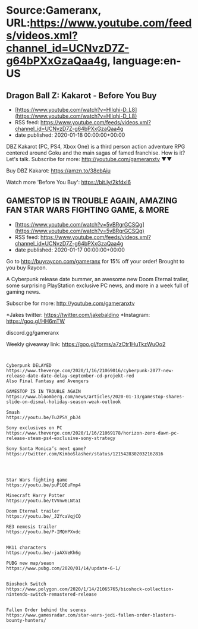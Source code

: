 # Source:Gameranx, URL:https://www.youtube.com/feeds/videos.xml?channel_id=UCNvzD7Z-g64bPXxGzaQaa4g, language:en-US

## Dragon Ball Z: Kakarot - Before You Buy
 - [https://www.youtube.com/watch?v=HIlqhi-D_L8](https://www.youtube.com/watch?v=HIlqhi-D_L8)
 - RSS feed: https://www.youtube.com/feeds/videos.xml?channel_id=UCNvzD7Z-g64bPXxGzaQaa4g
 - date published: 2020-01-18 00:00:00+00:00

DBZ Kakarot (PC, PS4, Xbox One) is a third person action adventure RPG centered around Goku and the main sagas of famed franchise. How is it? Let's talk.
Subscribe for more: http://youtube.com/gameranxtv ▼▼


Buy DBZ Kakarot: https://amzn.to/38ebAiu




Watch more 'Before You Buy': https://bit.ly/2kfdxI6

## GAMESTOP IS IN TROUBLE AGAIN, AMAZING FAN STAR WARS FIGHTING GAME, & MORE
 - [https://www.youtube.com/watch?v=5vBRgrGCSQg](https://www.youtube.com/watch?v=5vBRgrGCSQg)
 - RSS feed: https://www.youtube.com/feeds/videos.xml?channel_id=UCNvzD7Z-g64bPXxGzaQaa4g
 - date published: 2020-01-17 00:00:00+00:00

Go to http://buyraycon.com/gameranx for 15% off your order! Brought to you buy Raycon.

A Cyberpunk release date bummer, an awesome new Doom Eternal trailer, some surprising PlayStation exclusive PC news, and more in a week full of gaming news.

Subscribe for more: http://youtube.com/gameranxtv 

*Jakes twitter: https://twitter.com/jakebaldino 
*Instagram: https://goo.gl/HH6mTW 

 discord.gg/gameranx 

 Weekly giveaway link: https://goo.gl/forms/a7zCtr1HuTkzWuOo2 





 ~~~~STORIES~~~~


Cyberpunk DELAYED
https://www.theverge.com/2020/1/16/21069016/cyberpunk-2077-new-release-date-date-delay-september-cd-projekt-red
Also Final Fantasy and Avengers

GAMESTOP IS IN TROUBLE AGAIN
https://www.bloomberg.com/news/articles/2020-01-13/gamestop-shares-slide-on-dismal-holiday-season-weak-outlook

Smash
https://youtu.be/Tu2PSY_pbJ4

Sony exclusives on PC
https://www.theverge.com/2020/1/16/21069178/horizon-zero-dawn-pc-release-steam-ps4-exclusive-sony-strategy

Sony Santa Monica’s next game?
https://twitter.com/KimboSlasher/status/1215428302032162816




Star Wars fighting game
https://youtu.be/puP1QEuFmp4

Minecraft Harry Potter
https://youtu.be/tVVnw6LNtaI

Doom Eternal trailer
https://youtu.be/_J2YcaVqjCQ

RE3 nemesis trailer
https://youtu.be/P-IMQHPXvdc


MK11 characters
https://youtu.be/-jaAXVeKh6g

PUBG new map/seaon
https://www.pubg.com/2020/01/14/update-6-1/


Bioshock Switch
https://www.polygon.com/2020/1/14/21065765/bioshock-collection-nintendo-switch-remastered-release


Fallen Order behind the scenes
https://www.gamesradar.com/star-wars-jedi-fallen-order-blasters-bounty-hunters/

